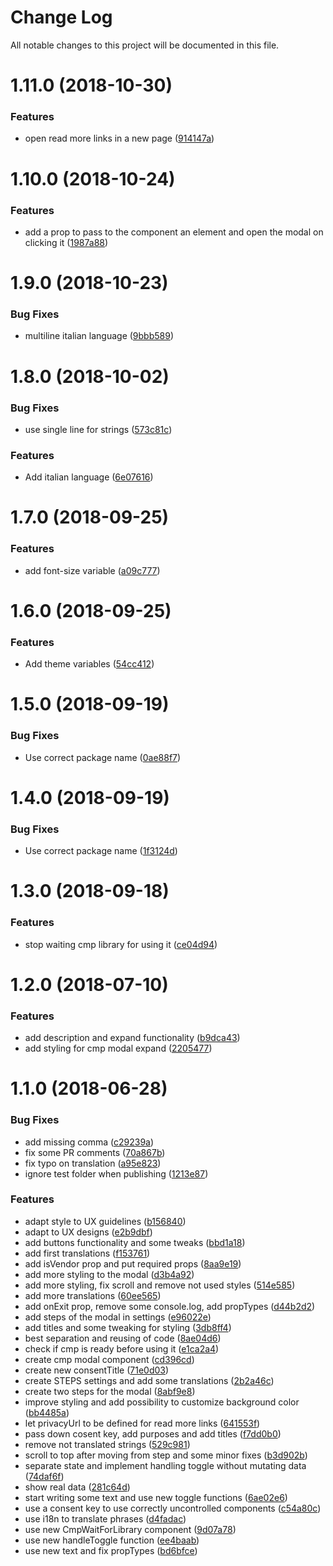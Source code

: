 # Change Log

All notable changes to this project will be documented in this file.

<a name="1.11.0"></a>
# 1.11.0 (2018-10-30)


### Features

* open read more links in a new page ([914147a](https://github.com/SUI-Components/schibsted-spain-components/commit/914147a))



<a name="1.10.0"></a>
# 1.10.0 (2018-10-24)


### Features

* add a prop to pass to the component an element and open the modal on clicking it ([1987a88](https://github.com/SUI-Components/schibsted-spain-components/commit/1987a88))



<a name="1.9.0"></a>
# 1.9.0 (2018-10-23)


### Bug Fixes

* multiline italian language ([9bbb589](https://github.com/SUI-Components/schibsted-spain-components/commit/9bbb589))



<a name="1.8.0"></a>
# 1.8.0 (2018-10-02)


### Bug Fixes

* use single line for strings ([573c81c](https://github.com/SUI-Components/schibsted-spain-components/commit/573c81c))


### Features

* Add italian language ([6e07616](https://github.com/SUI-Components/schibsted-spain-components/commit/6e07616))



<a name="1.7.0"></a>
# 1.7.0 (2018-09-25)


### Features

* add font-size variable ([a09c777](https://github.com/SUI-Components/schibsted-spain-components/commit/a09c777))



<a name="1.6.0"></a>
# 1.6.0 (2018-09-25)


### Features

* Add theme variables ([54cc412](https://github.com/SUI-Components/schibsted-spain-components/commit/54cc412))



<a name="1.5.0"></a>
# 1.5.0 (2018-09-19)


### Bug Fixes

* Use correct package name ([0ae88f7](https://github.com/SUI-Components/schibsted-spain-components/commit/0ae88f7))



<a name="1.4.0"></a>
# 1.4.0 (2018-09-19)


### Bug Fixes

* Use correct package name ([1f3124d](https://github.com/SUI-Components/schibsted-spain-components/commit/1f3124d))



<a name="1.3.0"></a>
# 1.3.0 (2018-09-18)


### Features

* stop waiting cmp library for using it ([ce04d94](https://github.com/SUI-Components/schibsted-spain-components/commit/ce04d94))



<a name="1.2.0"></a>
# 1.2.0 (2018-07-10)


### Features

* add description and expand functionality ([b9dca43](https://github.com/SUI-Components/schibsted-spain-components/commit/b9dca43))
* add styling for cmp modal expand ([2205477](https://github.com/SUI-Components/schibsted-spain-components/commit/2205477))



<a name="1.1.0"></a>
# 1.1.0 (2018-06-28)


### Bug Fixes

* add missing comma ([c29239a](https://github.com/SUI-Components/schibsted-spain-components/commit/c29239a))
* fix some PR comments ([70a867b](https://github.com/SUI-Components/schibsted-spain-components/commit/70a867b))
* fix typo on translation ([a95e823](https://github.com/SUI-Components/schibsted-spain-components/commit/a95e823))
* ignore test folder when publishing ([1213e87](https://github.com/SUI-Components/schibsted-spain-components/commit/1213e87))


### Features

* adapt style to UX guidelines ([b156840](https://github.com/SUI-Components/schibsted-spain-components/commit/b156840))
* adapt to UX designs ([e2b9dbf](https://github.com/SUI-Components/schibsted-spain-components/commit/e2b9dbf))
* add buttons functionality and some tweaks ([bbd1a18](https://github.com/SUI-Components/schibsted-spain-components/commit/bbd1a18))
* add first translations ([f153761](https://github.com/SUI-Components/schibsted-spain-components/commit/f153761))
* add isVendor prop and put required props ([8aa9e19](https://github.com/SUI-Components/schibsted-spain-components/commit/8aa9e19))
* add more styling to the modal ([d3b4a92](https://github.com/SUI-Components/schibsted-spain-components/commit/d3b4a92))
* add more styling, fix scroll and remove not used styles ([514e585](https://github.com/SUI-Components/schibsted-spain-components/commit/514e585))
* add more translations ([60ee565](https://github.com/SUI-Components/schibsted-spain-components/commit/60ee565))
* add onExit prop, remove some console.log, add propTypes ([d44b2d2](https://github.com/SUI-Components/schibsted-spain-components/commit/d44b2d2))
* add steps of the modal in settings ([e96022e](https://github.com/SUI-Components/schibsted-spain-components/commit/e96022e))
* add titles and some tweaking for styling ([3db8ff4](https://github.com/SUI-Components/schibsted-spain-components/commit/3db8ff4))
* best separation and reusing of code ([8ae04d6](https://github.com/SUI-Components/schibsted-spain-components/commit/8ae04d6))
* check if cmp is ready before using it ([e1ca2a4](https://github.com/SUI-Components/schibsted-spain-components/commit/e1ca2a4))
* create cmp modal component ([cd396cd](https://github.com/SUI-Components/schibsted-spain-components/commit/cd396cd))
* create new consentTitle ([71e0d03](https://github.com/SUI-Components/schibsted-spain-components/commit/71e0d03))
* create STEPS settings and add some translations ([2b2a46c](https://github.com/SUI-Components/schibsted-spain-components/commit/2b2a46c))
* create two steps for the modal ([8abf9e8](https://github.com/SUI-Components/schibsted-spain-components/commit/8abf9e8))
* improve styling and add possibility to customize background color ([bb4485a](https://github.com/SUI-Components/schibsted-spain-components/commit/bb4485a))
* let privacyUrl to be defined for read more links ([641553f](https://github.com/SUI-Components/schibsted-spain-components/commit/641553f))
* pass down cosent key, add purposes and add titles ([f7dd0b0](https://github.com/SUI-Components/schibsted-spain-components/commit/f7dd0b0))
* remove not translated strings ([529c981](https://github.com/SUI-Components/schibsted-spain-components/commit/529c981))
* scroll to top after moving from step and some minor fixes ([b3d902b](https://github.com/SUI-Components/schibsted-spain-components/commit/b3d902b))
* separate state and implement handling toggle without mutating data ([74daf6f](https://github.com/SUI-Components/schibsted-spain-components/commit/74daf6f))
* show real data ([281c64d](https://github.com/SUI-Components/schibsted-spain-components/commit/281c64d))
* start writing some text and use new toggle functions ([6ae02e6](https://github.com/SUI-Components/schibsted-spain-components/commit/6ae02e6))
* use a consent key to use correctly uncontrolled components ([c54a80c](https://github.com/SUI-Components/schibsted-spain-components/commit/c54a80c))
* use i18n to translate phrases ([d4fadac](https://github.com/SUI-Components/schibsted-spain-components/commit/d4fadac))
* use new CmpWaitForLibrary component ([9d07a78](https://github.com/SUI-Components/schibsted-spain-components/commit/9d07a78))
* use new handleToggle function ([ee4baab](https://github.com/SUI-Components/schibsted-spain-components/commit/ee4baab))
* use new text and fix propTypes ([bd6bfce](https://github.com/SUI-Components/schibsted-spain-components/commit/bd6bfce))



